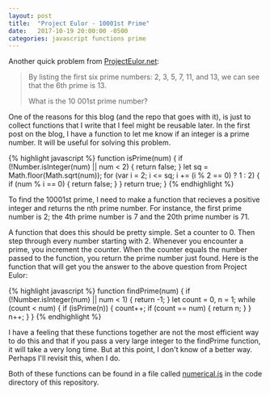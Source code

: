 ```yaml
---
layout: post
title:  "Project Eulor - 10001st Prime"
date:   2017-10-19 20:00:00 -0500
categories: javascript functions prime
---
```


Another quick problem from [ProjectEulor.net](https://projecteuler.net/problem=7):

> By listing the first six prime numbers: 2, 3, 5, 7, 11, and 13, we can see that the 6th prime is 13.
> 
> What is the 10 001st prime number?

One of the reasons for this blog (and the repo that goes with it), is just to collect functions that I write that I feel might be reusable later. In the first post on the blog, I have a function to let me know if an integer is a prime number. It will be useful for solving this problem.

{% highlight javascript %}
function isPrime(num) {
  if (!Number.isInteger(num) || num < 2) {
    return false;
  }
  let sq = Math.floor(Math.sqrt(num));
  for (var i = 2; i <= sq; i += (i % 2 == 0) ? 1 : 2) {
    if (num % i == 0) {
      return false;
    }
  }
  return true;
}
{% endhighlight %}

To find the 10001st prime, I need to make a function that recieves a positive integer and returns the nth prime number. For instance, the first prime number is 2; the 4th prime number is 7 and the 20th prime number is 71.

A function that does this should be pretty simple. Set a counter to 0. Then step through every number starting with 2. Whenever you encounter a prime, you increment the counter. When the counter equals the number passed to the function, you return the prime number just found. Here is the function that will get you the answer to the above question from Project Eulor:

{% highlight javascript %}
function findPrime(num) {
  if (!Number.isInteger(num) || num < 1) {
    return -1;
  }
  let count = 0, n = 1;
  while (count < num) {
    if (isPrime(n)) {
      count++;
      if (count == num) {
        return n;
      }
    }
    n++;
  }
}
{% endhighlight %}

I have a feeling that these functions together are not the most efficient way to do this and that if you pass a very large integer to the findPrime function, it will take a very long time. But at this point, I don't know of a better way. Perhaps I'll revisit this, when I do.

Both of these functions can be found in a file called [numerical.js](https://github.com/mullaney/barista/blob/master/functions/numerical.js) in the code directory of this repository.